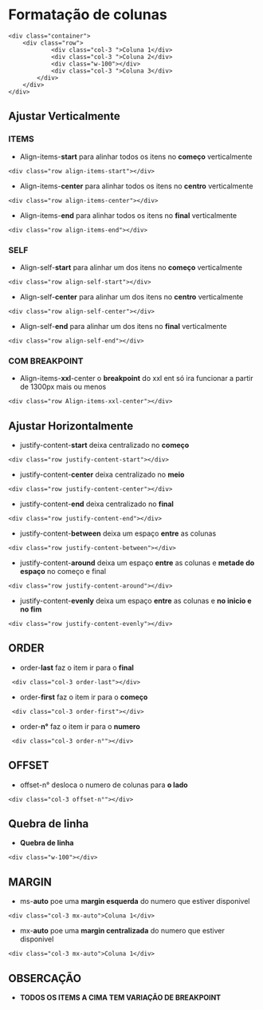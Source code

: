 # Formatação de colunas

```
<div class="container">
    <div class="row">
            <div class="col-3 ">Coluna 1</div>
            <div class="col-3 ">Coluna 2</div>
            <div class="w-100"></div>
            <div class="col-3 ">Coluna 3</div>
        </div>
    </div>
</div>
```

## Ajustar Verticalmente
### ITEMS
- Align-items-**start** para alinhar todos os itens no **começo** verticalmente
```
<div class="row align-items-start"></div>
```

- Align-items-**center** para alinhar todos os itens no **centro** verticalmente
```
<div class="row align-items-center"></div>
```

- Align-items-**end** para alinhar todos os itens no **final** verticalmente
```
<div class="row align-items-end"></div>
```

### SELF
- Align-self-**start** para alinhar um dos itens no **começo** verticalmente
```
<div class="row align-self-start"></div>
```

- Align-self-**center** para alinhar um dos itens no **centro** verticalmente
```
<div class="row align-self-center"></div>
```

- Align-self-**end** para alinhar um dos itens no **final** verticalmente
```
<div class="row align-self-end"></div>
```

### COM BREAKPOINT
- Align-items-**xxl**-center o **breakpoint** do xxl ent só ira funcionar a partir de 1300px mais ou menos

```
<div class="row Align-items-xxl-center"></div>
```

## Ajustar Horizontalmente
- justify-content-**start** deixa centralizado no **começo**
```
<div class="row justify-content-start"></div>
```

- justify-content-**center** deixa centralizado no **meio**
```
<div class="row justify-content-center"></div>
```

- justify-content-**end** deixa centralizado no **final**
```
<div class="row justify-content-end"></div>
```

- justify-content-**between** deixa um espaço **entre** as colunas
```
<div class="row justify-content-between"></div>
```

- justify-content-**around** deixa um espaço **entre** as colunas e **metade do espaço** no começo e final
```
<div class="row justify-content-around"></div>
```

- justify-content-**evenly** deixa um espaço **entre** as colunas e **no inicio e no fim**
```
<div class="row justify-content-evenly"></div>
```

## ORDER
- order-**last** faz o item ir para o **final**
```
 <div class="col-3 order-last"></div>
```
 
- order-**first** faz o item ir para o **começo**
```
 <div class="col-3 order-first"></div>
```

- order-**n°** faz o item ir para o **numero**
```
 <div class="col-3 order-n°"></div>
```
## OFFSET
- offset-n° desloca o numero de colunas para **o lado**
```
<div class="col-3 offset-n°"></div>
```

## Quebra de linha
- **Quebra de linha**
```
<div class="w-100"></div> 
```

## MARGIN
- ms-**auto** poe uma **margin esquerda** do numero que estiver disponivel
```
<div class="col-3 mx-auto">Coluna 1</div>
```

- mx-**auto** poe uma **margin centralizada** do numero que estiver disponivel
```
<div class="col-3 mx-auto">Coluna 1</div>
```

## OBSERCAÇÃO
- **TODOS OS ITEMS A CIMA TEM VARIAÇÃO DE BREAKPOINT**